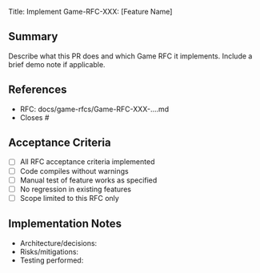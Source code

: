 Title: Implement Game-RFC-XXX: [Feature Name]

## Summary

Describe what this PR does and which Game RFC it implements. Include a brief demo note if applicable.

## References

- RFC: docs/game-rfcs/Game-RFC-XXX-....md
- Closes #<issue-number>

## Acceptance Criteria

- [ ] All RFC acceptance criteria implemented
- [ ] Code compiles without warnings
- [ ] Manual test of feature works as specified
- [ ] No regression in existing features
- [ ] Scope limited to this RFC only

## Implementation Notes

- Architecture/decisions:
- Risks/mitigations:
- Testing performed:
